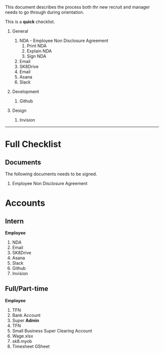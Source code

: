 This document describes the process both thr new recruit and manager needs to go through during orientation.

This is a **quick** checklist.

1. General
    1. NDA - Employee Non Disclosure Agreement
        1. Print NDA
        1. Explain NDA
        1. Sign NDA
    1. Email
    1. SK8Drive
    1. Email
    1. Asana
    1. Slack
    
1. Development
    1. Github
    
1. Design
    1. Invision

---

# Full Checklist

## Documents

The following documents needs to be signed.

1. Employee Non Disclosure Agreement

# Accounts

## Intern

**Employee**
1. NDA
1. Email
1. SK8Drive
1. Asana
1. Slack
1. Github
1. Invision

## Full/Part-time

**Employee**
1. TFN
1. Bank Account
1. Super
**Admin**
1. TFN
1. Small Business Super Clearing Account
1. Wage.xlsx
1. sk8.myob
1. Timesheet GSheet